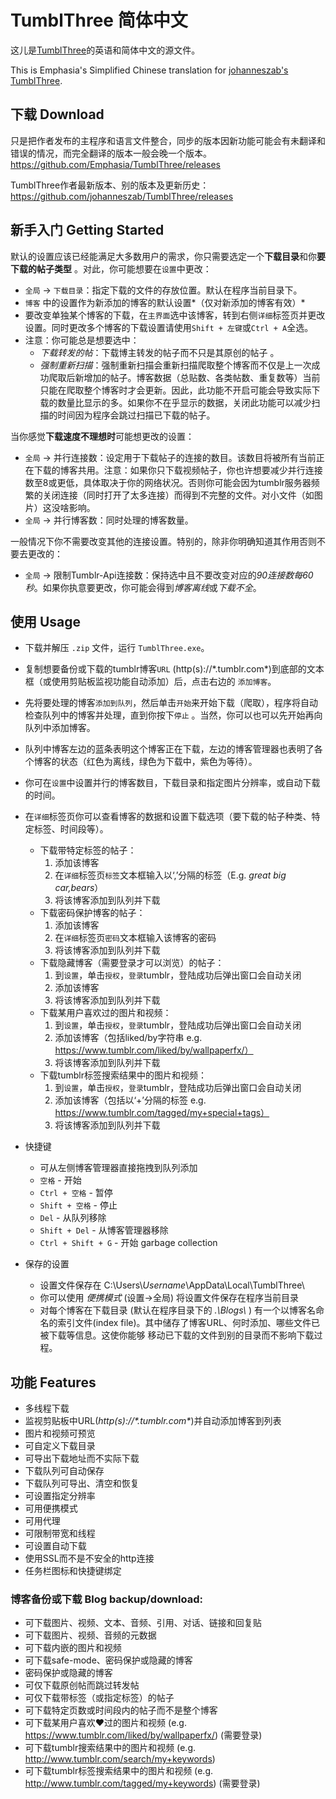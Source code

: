 # TumblThree 简体中文

这儿是[TumblThree](https://github.com/johanneszab/TumblThree)的英语和简体中文的源文件。

This is Emphasia's Simplified Chinese translation for [johanneszab's TumblThree](https://github.com/johanneszab/TumblThree).

## 下载 Download

只是把作者发布的主程序和语言文件整合，同步的版本因新功能可能会有未翻译和错误的情况，而完全翻译的版本一般会晚一个版本。https://github.com/Emphasia/TumblThree/releases

TumblThree作者最新版本、别的版本及更新历史： https://github.com/johanneszab/TumblThree/releases

## 新手入门 Getting Started

默认的设置应该已经能满足大多数用户的需求，你只需要选定一个**下载目录**和你**要下载的帖子类型** 。对此，你可能想要在`设置`中更改：

- `全局` -> `下载目录`：指定下载的文件的存放位置。默认在程序当前目录下。
- `博客` 中的设置作为新添加的博客的默认设置*（仅对新添加的博客有效）*
- 要改变单独某个博客的下载，在`主界面`选中该博客，转到右侧`详细`标签页并更改设置。同时更改多个博客的下载设置请使用`Shift + 左键`或`Ctrl + A`全选。
- 注意：你可能总是想要选中：
  - _下载转发的帖_：下载博主转发的帖子而不只是其原创的帖子 。
  - _强制重新扫描_：强制重新扫描会重新扫描爬取整个博客而不仅是上一次成功爬取后新增加的帖子。博客数据（总贴数、各类帖数、重复数等）当前只能在爬取整个博客时才会更新。因此，此功能不开启可能会导致实际下载的数量比显示的多。如果你不在乎显示的数据，关闭此功能可以减少扫描的时间因为程序会跳过扫描已下载的帖子。

当你感觉**下载速度不理想时**可能想更改的设置：

- `全局` -> 并行连接数：设定用于下载帖子的连接的数目。该数目将被所有当前正在下载的博客共用。注意：如果你只下载视频帖子，你也许想要减少并行连接数至8或更低，具体取决于你的网络状况。否则你可能会因为tumblr服务器频繁的关闭连接（同时打开了太多连接）而得到不完整的文件。对小文件（如图片）这没啥影响。
- `全局` -> 并行博客数：同时处理的博客数量。

一般情况下你不需要改变其他的连接设置。特别的，除非你明确知道其作用否则不要去更改的：

- `全局` -> 限制Tumblr-Api连接数：保持选中且不要改变对应的*90连接数每60秒*。如果你执意要更改，你可能会得到*博客离线*或*下载不全*。

## 使用 Usage

- 下载并解压 `.zip` 文件，运行 `TumblThree.exe`。
- 复制想要备份或下载的tumblr博客`URL` (http(s)://\*.tumblr.com\*)到底部的文本框（或使用剪贴板监视功能自动添加）后，点击右边的 `添加博客`。
- 先将要处理的博客`添加到队列`，然后单击`开始`来开始下载（爬取），程序将自动检查队列中的博客并处理，直到你按下`停止` 。当然，你可以也可以先开始再向队列中添加博客。
- 队列中博客左边的蓝条表明这个博客正在下载，左边的博客管理器也表明了各个博客的状态（红色为离线，绿色为下载中，紫色为等待）。
- 你可在`设置`中设置并行的博客数目，下载目录和指定图片分辨率，或自动下载的时间。
- 在`详细`标签页你可以查看博客的数据和设置下载选项（要下载的帖子种类、特定标签、时间段等）。
  - 下载带特定标签的帖子：
    1. 添加该博客
    2. 在`详细`标签页`标签`文本框输入以‘,’分隔的标签（E.g. _great big car,bears_）
    3. 将该博客添加到队列并下载
  - 下载密码保护博客的帖子：
    1. 添加该博客
    2. 在`详细`标签页`密码`文本框输入该博客的密码
    3. 将该博客添加到队列并下载
  - 下载隐藏博客（需要登录才可以浏览）的帖子：
    1. 到`设置`，单击`授权`，`登录`tumblr，登陆成功后弹出窗口会自动关闭
    2. 添加该博客
    3. 将该博客添加到队列并下载
  - 下载某用户喜欢过的图片和视频：
    1. 到`设置`，单击`授权`，`登录`tumblr，登陆成功后弹出窗口会自动关闭
    2. 添加该博客（包括liked/by字符串 e.g. https://www.tumblr.com/liked/by/wallpaperfx/）
    3. 将该博客添加到队列并下载
  - 下载tumblr标签搜索结果中的图片和视频：
    1. 到`设置`，单击`授权`，`登录`tumblr，登陆成功后弹出窗口会自动关闭
    2. 添加该博客（包括以‘+’分隔的标签 e.g.  https://www.tumblr.com/tagged/my+special+tags）
    3. 将该博客添加到队列并下载


- 快捷键
  - 可从左侧博客管理器直接拖拽到队列添加
  - `空格` - 开始
  - `Ctrl + 空格` - 暂停
  - `Shift + 空格` - 停止
  - `Del` - 从队列移除
  - `Shift + Del` - 从博客管理器移除
  - `Ctrl + Shift + G` - 开始 garbage collection
- 保存的设置
  - 设置文件保存在 C:\\Users\\*Username*\\AppData\\Local\\TumblThree\\
  - 你可以使用 *便携模式* (设置->全局) 将设置文件保存在程序当前目录
  - 对每个博客在下载目录 (默认在程序目录下的 _.\\Blogs\\_ ) 有一个以博客名命名的索引文件(index file)。其中储存了博客URL、何时添加、哪些文件已被下载等信息。这使你能够 移动已下载的文件到别的目录而不影响下载过程。

## 功能 Features

* 多线程下载
* 监视剪贴板中URL(*http(s)://\*.tumblr.com\**)并自动添加博客到列表
* 图片和视频可预览
* 可自定义下载目录
* 可导出下载地址而不实际下载
* 下载队列可自动保存
* 下载队列可导出、清空和恢复
* 可设置指定分辨率
* 可用便携模式
* 可用代理
* 可限制带宽和线程
* 可设置自动下载
* 使用SSL而不是不安全的http连接
* 任务栏图标和快捷键绑定

### 博客备份或下载 Blog backup/download:

* 可下载图片、视频、文本、音频、引用、对话、链接和回复贴
* 可下载图片、视频、音频的元数据
* 可下载内嵌的图片和视频
* 可下载safe-mode、密码保护或隐藏的博客
* 密码保护或隐藏的博客
* 可仅下载原创帖而跳过转发帖
* 可仅下载带标签（或指定标签）的帖子
* 可下载特定页数或时间段内的帖子而不是整个博客
* 可下载某用户喜欢❤过的图片和视频 (e.g. https://www.tumblr.com/liked/by/wallpaperfx/) (需要登录)
* 可下载tumblr搜索结果中的图片和视频 (e.g. http://www.tumblr.com/search/my+keywords)
* 可下载tumblr标签搜索结果中的图片和视频 (e.g. http://www.tumblr.com/tagged/my+keywords) (需要登录)

